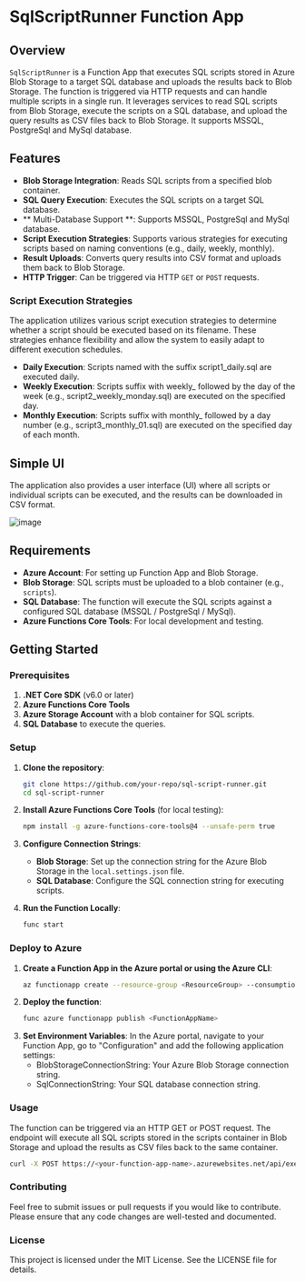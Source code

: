 # SqlScriptRunner Function App

## Overview

`SqlScriptRunner` is a Function App that executes SQL scripts stored in Azure Blob Storage to a target SQL database and uploads the results back to Blob Storage. The function is triggered via HTTP requests and can handle multiple scripts in a single run. It leverages services to read SQL scripts from Blob Storage, execute the scripts on a SQL database, and upload the query results as CSV files back to Blob Storage. It supports MSSQL, PostgreSql and MySql database.

## Features

- **Blob Storage Integration**: Reads SQL scripts from a specified blob container.
- **SQL Query Execution**: Executes the SQL scripts on a target SQL database.
- ** Multi-Database Support **: Supports MSSQL, PostgreSql and MySql database.
- **Script Execution Strategies**: Supports various strategies for executing scripts based on naming conventions (e.g., daily, weekly, monthly).
- **Result Uploads**: Converts query results into CSV format and uploads them back to Blob Storage.
- **HTTP Trigger**: Can be triggered via HTTP `GET` or `POST` requests.

### Script Execution Strategies
The application utilizes various script execution strategies to determine whether a script should be executed based on its filename. These strategies enhance flexibility and allow the system to easily adapt to different execution schedules.

- **Daily Execution**: Scripts named with the suffix script1_daily.sql are executed daily.
- **Weekly Execution**: Scripts suffix with weekly_ followed by the day of the week (e.g., script2_weekly_monday.sql) are executed on the specified day.
- **Monthly Execution**: Scripts suffix with monthly_ followed by a day number (e.g., script3_monthly_01.sql) are executed on the specified day of each month.

## Simple UI
The application also provides a user interface (UI) where all scripts or individual scripts can be executed, and the results can be downloaded in CSV format.

![image](https://github.com/user-attachments/assets/97f48183-c939-40d6-99d5-6e417b6de884)



## Requirements

- **Azure Account**: For setting up Function App and Blob Storage.
- **Blob Storage**: SQL scripts must be uploaded to a blob container (e.g., `scripts`).
- **SQL Database**: The function will execute the SQL scripts against a configured SQL database (MSSQL / PostgreSql / MySql).
- **Azure Functions Core Tools**: For local development and testing.

## Getting Started

### Prerequisites

1. **.NET Core SDK** (v6.0 or later)
2. **Azure Functions Core Tools**
3. **Azure Storage Account** with a blob container for SQL scripts.
4. **SQL Database** to execute the queries.

### Setup

1. **Clone the repository**:
    ```bash
    git clone https://github.com/your-repo/sql-script-runner.git
    cd sql-script-runner
    ```

2. **Install Azure Functions Core Tools** (for local testing):
    ```bash
    npm install -g azure-functions-core-tools@4 --unsafe-perm true
    ```

3. **Configure Connection Strings**:

   - **Blob Storage**: Set up the connection string for the Azure Blob Storage in the `local.settings.json` file.
   - **SQL Database**: Configure the SQL connection string for executing scripts.

4. **Run the Function Locally**:

   ```bash
   func start
   ```
### Deploy to Azure
1. **Create a Function App in the Azure portal or using the Azure CLI**:
   ```bash
   az functionapp create --resource-group <ResourceGroup> --consumption-plan-location <Location> --runtime dotnet --functions-version 4 --name <FunctionAppName> --storage-account <StorageAccountName>
   ```
2. **Deploy the function**:
   ```bash
   func azure functionapp publish <FunctionAppName>
   ```
3. **Set Environment Variables**:
   In the Azure portal, navigate to your Function App, go to "Configuration" and add the following application settings:
   - BlobStorageConnectionString: Your Azure Blob Storage connection string.
   - SqlConnectionString: Your SQL database connection string.
  
### Usage
The function can be triggered via an HTTP GET or POST request. The endpoint will execute all SQL scripts stored in the scripts container in Blob Storage and upload the results as CSV files back to the same container.
```bash
curl -X POST https://<your-function-app-name>.azurewebsites.net/api/execute-scripts
```

### Contributing
Feel free to submit issues or pull requests if you would like to contribute. Please ensure that any code changes are well-tested and documented.

### License
This project is licensed under the MIT License. See the LICENSE file for details.
   
